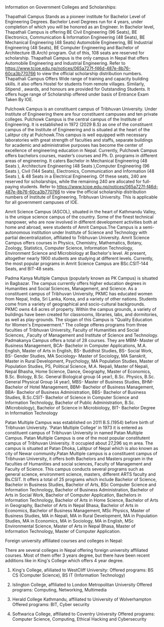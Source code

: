 Information on Government Colleges and Scholarships:

Thapathali Campus Stands as a pioneer institute for Bachelor Level of Engineering Degrees. Bachelor Level Degrees run for 4 years, under completion of which you will be honored as an Engineer. In Bachelor level, Thapathali Campus is offering BE Civil Engineering (96 Seats), BE Electronics, Communication & Information Engineering (48 Seats), BE Mechanical Engineering (48 Seats) Automobile Engineering, BE Industrial Engineering (48 Seats), BE Computer Engineering and Bachelor of Architecture (B.Arch) program. Out of this, 108 seats are reserved for scholarship. Thapathali Campus is the only campus in Nepal that offers Automobile Engineering and Industrial Engineering. Refer to https://www.tcioe.edu.np/notices/065a727f-f46d-487e-8b76-60ca3b770766 to view the official scholarship distribution numbers.
Thapathali Campus Offers Wide range of training and capacity building skills. it also offers Hostel for students from remote villages. Similarly, Stipend , awards, and honours are provided for Outstanding Students. It offers huge range of Scholarship offered under basis of Entrance Exam Taken By IOE.

Pulchowk Campus is an constituent campus of Tribhuvan University. Under Institute of Engineering there are four constituent campuses and ten private colleges. Pulchowk Campus is the central campus of the Institute of Engineering. It is established in 1972 (2029 B.S) as one of the constituent campus of the Institute of Engineering and is situated at the heart of the Lalitpur city at Pulchowk.This campus is well equipped with necessary laboratories with great strength of faculties and staffs, separate buildings for academic and administrative purposes has become the center of excellence of engineering education in Nepal.
Currently, Pulchowk Campus offers bachelors courses, master’s courses and Ph. D. programs in different areas of engineering. It caters Bachelor in Mechanical Engineering (48 Seats ), Architecture Engineering (48 Seats ),Computer Engineering (96 Seats ), Civil (144 Seats), Electronics, Communication and Information (48 Seats ), & 48 Seats in a Electrical Engineering. Of these seats, 240 are reserved for scholarships, while the remaining 240 are allocated for full-paying students.
Refer to https://www.tcioe.edu.np/notices/065a727f-f46d-487e-8b76-60ca3b770766 to view the official scholarship distribution numbers of Institute of Engineering, Tribhuvan University. This is applicable for all government campuses of IOE.

Amrit Science Campus (ASCOL), situated in the heart of Kathmandu Valley, is the unique science campus of the country. Some of the finest technical manpower, who are now involved in different development activities both at home and abroad, were students of Amrit Campus.The Campus is a semi-autonomous institution under Institute of Science and Technology with partial decentralization, affiliated to Tribhuvan University.
Amrit Science Campus offers courses in Physics, Chemistry, Mathematics, Botany, Zoology, Statistics, Computer Science, Information Technology, Environment Science and Microbiology at Bachelor's level. At present, altogether nearly 1900 students are studying at different levels. Currently, the most popular programs in Amrit Science Campus are BSc.CSIT-144 Seats, and BIT-48 seats.

Padma Kanya Multiple Campus (popularly known as PK Campus) is situated in Bagbazar. The campus currently offers higher education degrees in Humanities and Social Sciences, Management, and Science. As a constituent campus of Tribhuvan University, PKMC has educated women from Nepal, India, Sri Lanka, Korea, and a variety of other nations. Students come from a variety of geographical and socio-cultural backgrounds. PKMC owns 4.6 acres of property. Within the campus grounds, a variety of buildings have been created for classrooms, libraries, labs, and dormitories, as well as play-grounds. The slogan of this Campus is "Quality Education for Women's Empowerment." The college offeres programs from three faculties of Tribhuvan University, Faculty of Humanities and Social Sciences,
,Faculty of Management and Institute of Science and Technology. Padmakanya Campus offers a total of 28 courses. They are MBM- Master of Business Management, BCA- Bachelor in Computer Applications, M.A. English, Master of Arts in English, BS- Buddhist Studies, BS- Social Work, BS- Gender Studies, MA Sociology- Master of Sociology, MA Sanskrit, Master in Rural Development, Psychology, MA Population Studies, Master of Population Studies, PS, Political Science, M.A. Nepali, Master of Nepali, Nepal Bhasha, Home Science, Dance, Geography, Master of Economics, B.Sc. Biology, B.Sc. General Biological group (4 year), B.Sc. Physics, B.Sc. General Physical Group (4 year), MBS- Master of Business Studies, BHM- Bachelor of Hotel Management, BBM- Bachelor of Business Management, BBA- Bachelor of Business Administration, BBS- Bachelor of Business Studies, B.Sc.CSIT- Bachelor of Science in Computer Science and Information Technology, Bachelor of Public Administration, B.Sc. (Microbiology), Bachelor of Science in Microbiology, BIT- Bachelor Degree in Information Technology

Patan Multiple Campus was established on 2011 B.S.(1954) before birth of Tribhuvan University. 'Patan Multiple College' in 1973 it is entered as constituent campus of Tribhuvan University in named Patan Multiple Campus.
Patan Multiple Campus is one of the most popular constitutent campus of Tribhuvan University. It occupied about 27,296 sq m area. The campus is situated at Patan Dhoka, Lalitpur of Nepal which is also known as city of Newar community.Patan Multiple campus is a constituent campus of Tribhuvan University, it offers both Bachelors and Masters program in the faculties of Humanities and social sciences, Faculty of Management and Faculty of Science.
This campus conducts several programs such as general science, environment science, masters, different ARTS faculty and Bs.CSIT. It offers a total of 25 programs which include Bachelor of Science, Bachelor in Business Studies, Bachelor of Arts, BSc Computer Science and Information Technology, Bachelor of Business Administration, Bachelor of Arts in Social Work, Bachelor of Computer Application, Bachelors in Information Technology, Bachelor of Arts in Home Science, Bachelor of Arts in Geography, Bachelor of Arts in Nepal Bhasa, Bachelor of Arts in Economics, Bachelor of Business Management, MSc Physics, Master of Business Studies, MA in Nepali, MA in Rural Development, MA in Population Studies, MA in Economics, MA in Sociology, MA in English, MSc Environmental Science, Master of Arts in Nepal Bhasa, Master of Information Technology, Master of Computer Application.

Foreign university affiliated courses and colleges in Nepal:

There are several colleges in Nepal offering foreign university affiliated courses. Most of them offer 3 years degree, but there have been recent additions like in King's College which offers 4 year degree.

1. King's College, afiiliated to WestCliff University:
   Offered programs: BS CS (Computer Science), BS IT (Information Technology)

2. Islington College, affiliated to London Metropolitan University
   Offered programs: Computing, Networking, Multimedia

3. Herald College Kathmandu, affiliated to University of Wolverhampton
   Offered programs: BIT, Cyber security

4. Softwarica College, affiliated to Coventry University
   Offered programs: Computer Science, Computing, Ethical Hacking and Cybersecurity
